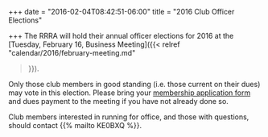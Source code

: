 +++
date = "2016-02-04T08:42:51-06:00"
title = "2016 Club Officer Elections"

+++
The RRRA will hold their annual officer elections for 2016 at the [Tuesday,
February 16, Business Meeting]({{< relref "calendar/2016/february-meeting.md"
>}}).

Only those club members in good standing (i.e. those current on their dues)
may vote in this election. Please bring your
[membership application form](/files/membership_application.pdf)
and dues payment to the meeting if you have not already done so.

Club members interested in running for office, and those with questions,
should contact {{% mailto KE0BXQ %}}.
